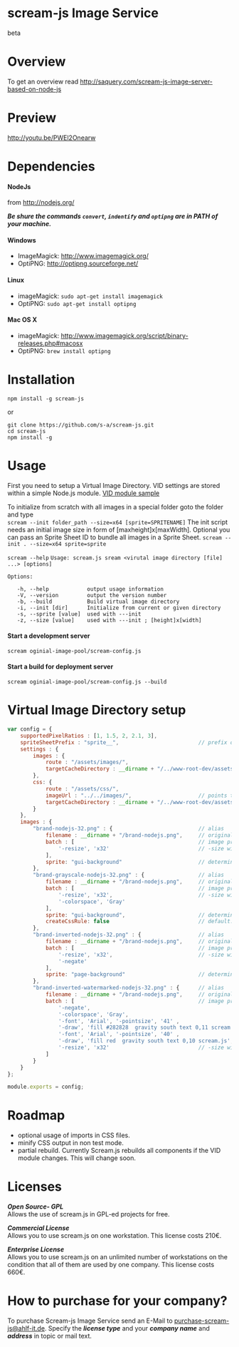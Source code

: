 scream-js Image Service 
======================
 
beta

Overview
========

To get an overview read http://saquery.com/scream-js-image-server-based-on-node-js

Preview
========
 http://youtu.be/PWEl2Onearw


Dependencies
============

#### NodeJs  
from http://nodejs.org/

***Be shure the commands `convert`, `indentify` and `optipng` are in PATH of your machine.***

#### Windows
- ImageMagick: 	<http://www.imagemagick.org/> 
- OptiPNG: 		<http://optipng.sourceforge.net/> 

#### Linux  
- imageMagick: 	`sudo apt-get install imagemagick`
- OptiPNG: 		`sudo apt-get install optipng`

#### Mac OS X
- imageMagick: 	<http://www.imagemagick.org/script/binary-releases.php#macosx>
- OptiPNG: 		`brew install optipng`


Installation
============

`npm install -g scream-js`

or  

`git clone https://github.com/s-a/scream-js.git`  
`cd scream-js`   
`npm install -g`  

Usage
=====

First you need to setup a Virtual Image Directory. VID settings are stored within a simple Node.js module.
[VID module sample](https://github.com/s-a/scream-js/blob/master/oginial-image-pool/scream-config.js)

To initialize from scratch with all images in a special folder goto the folder and type  
`scream --init folder_path --size=x64 [sprite=SPRITENAME]`
The init script needs an initial image size in form of [maxheight]x[maxWidth]. Optional you can pass an Sprite Sheet ID to bundle all images in a Sprite Sheet.
`scream --init . --size=x64 sprite=sprite`

`scream --help`
`Usage: scream.js sream <virutal image directory [file] ...> [options]`  
    
`Options:`  

`	-h, --help            output usage information`  
`	-V, --version         output the version number`  
`	-b, --build           Build virtual image directory`  
`	-i, --init [dir]      Initialize from current or given directory`  
`	-s, --sprite [value]  used with ---init`  
`	-z, --size [value]    used with ---init ; [height]x[width]`  


#### Start a development server  
`scream oginial-image-pool/scream-config.js`

#### Start a build for deployment server  
`scream oginial-image-pool/scream-config.js --build`

Virtual Image Directory setup
=============================
```javascript
var config = {
	supportedPixelRatios : [1, 1.5, 2, 2.1, 3],
	spriteSheetPrefix : "sprite__",							// prefix of spritesheet filenames and classnames
	settings : {
		images : {
			route : "/assets/images/",
			targetCacheDirectory : __dirname + "/../www-root-dev/assets/images"
		},
		css: {
			route : "/assets/css/",
			imageUrl : "../../images/",						// points to the target url of image directory. In this case relative to "/assets/css/{pixelResolution}"
			targetCacheDirectory : __dirname + "/../www-root-dev/assets/css"
		}
	},
	images : {
		"brand-nodejs-32.png" : {							// alias
			filename : __dirname + "/brand-nodejs.png",		// original filename
			batch : [										// image processing shell scripts with paramters
				'-resize', 'x32'							// -size width[xheight][+offset]
			],
			sprite: "gui-background"						// determines if the image should be included within specified sprite sheet
		},
		"brand-grayscale-nodejs-32.png" : {					// alias
			filename : __dirname + "/brand-nodejs.png",		// original filename
			batch : [										// image processing shell scripts with paramters
				'-resize', 'x32',							// -size width[xheight][+offset]
				'-colorspace', 'Gray'
			],
			sprite: "gui-background",						// determines if the image should be included within specified sprite sheet
			createCssRule: false							// default: true. Determines if scream-js should create a css rule for background-image
		},
		"brand-inverted-nodejs-32.png" : {					// alias
			filename : __dirname + "/brand-nodejs.png",		// original filename
			batch : [										// image processing shell scripts with paramters
				'-resize', 'x32',							// -size width[xheight][+offset]
				'-negate'
			],
			sprite: "page-background"						// determines if the image should be included within specified sprite sheet
		},
		"brand-inverted-watermarked-nodejs-32.png" : {		// alias
			filename : __dirname + "/brand-nodejs.png",		// original filename
			batch : [										// image processing shell scripts with paramters
				'-negate',
				'-colorspace', 'Gray',
				'-font', 'Arial', '-pointsize', '41' ,
				'-draw', 'fill #282828  gravity south text 0,11 scream.js',
				'-font', 'Arial', '-pointsize', '40' ,
				'-draw', 'fill red  gravity south text 0,10 scream.js',
				'-resize', 'x32'							// -size width[xheight][+offset] 
			]
		}
	}
};

module.exports = config;
```

Roadmap
=======
- optional usage of imports in CSS files.
- minify CSS output in non test mode.
- partial rebuild.
Currently Scream.js rebuilds all components if the VID module changes. This will change soon.


Licenses
========

***Open Source- GPL***  
Allows the use of scream.js in GPL-ed projects for free. 

***Commercial License***  
Allows you to use scream.js on one workstation. 
This license costs 210€. 

***Enterprise License***  
Allows you to use scream.js on an unlimited number of workstations 
on the condition that all of them are used by one company. 
This license costs 660€.  

How to purchase for your company?
=================================
To purchase Scream-js Image Service send an E-Mail to purchase-scream-js@ahlf-it.de. Specify the ***license type*** and your ***company name*** and ***address*** in topic or mail text.

